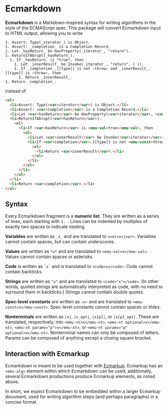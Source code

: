 # Ecmarkdown

**Ecmarkdown** is a Markdown-inspired syntax for writing algorithms in the style of the ECMAScript spec. This package will convert Ecmarkdown input to HTML output, allowing you to write

```
1. Assert: Type(_iterator_) is Object.
1. Assert: _completion_ is a Completion Record.
1. Let _hasReturn_ be HasProperty(_iterator_, "return").
1. ReturnIfAbrupt(_hasReturn_).
  1. If _hasReturn_ is *true*, then
    1. Let _innerResult_ be Invoke(_iterator_, "return", ( )).
    1. If _completion_.[[type]] is not ~throw~ and _innerResult_.[[type]] is ~throw~, then
      1. Return _innerResult_.
1. Return _completion_.
```

instead of

```html
<ol>
  <li>Assert: Type(<var>iterator</var>) is Object.</li>
  <li>Assert: <var>completion</var> is a Completion Record.</li>
  <li>Let <var>hasReturn</var> be HasProperty(<var>iterator</var>, <code>"return"</code>).</li>
  <li>ReturnIfAbrupt(<var>hasReturn</var>).
    <ol>
      <li>If <var>hasReturn</var> is <emu-val>true</emu-val>, then
        <ol>
          <li>Let <var>innerResult</var> be Invoke(<var>iterator</var>, <code>"return"</code>, ( )).</li>
          <li>If <var>completion</var>.[[type]] is not <emu-const>throw</emu-const> and <var>innerResult</var>.[[type]] is <emu-const>throw</emu-const>, then
            <ol>
              <li>Return <var>innerResult</var>.</li>
            </ol>
          </li>
        </ol>
      </li>
    </ol>
  </li>
  <li>Return <var>completion</var>.</li>
</ol>
```

## Syntax

Every Ecmarkdown fragment is a **numeric list**. They are written as a series of lines, each starting with `1. `. Lines can be indented by multiples of exactly two spaces to indicate nesting.

**Variables** are written as `_x_` and are translated to `<var>x</var>`. Variables cannot contain spaces, but can contain underscores.

**Values** are written as `*x*` and are translated to `<emu-val>x</emu-val>`. Values cannot contain spaces or asterisks.

**Code** is written as `` `x` `` and is translated to `<code>x</code>`. Code cannot contain backticks.

**Strings** are written as `"x"` and are translated to `<code>"x"</code>`. (In other words, quoted strings are automatically interpreted as code, with no need to surround them in backticks.) Strings cannot contain double quotes.

**Spec-level constants** are written as `~x~` and are translated to `<emu-const>x</emu-const>`. Spec-level constants cannot contain spaces or tildes.

**Nonterminals** are written as `|x|`, `|x_opt|`, `|x[p]|`, or `|x[p]_opt|`. These are translated, respectively, into `<emu-nt>x</emu-nt>`, `<emu-nt optional>x</emu-nt>`, `<emu-nt params="p">x</emu-nt>`, or `<emu-nt params="p" optional>x</emu-nt>`. Nonterminal names can only be composed of letters. Params can be composed of anything except a closing square bracket.

## Interaction with Ecmarkup

Ecmarkdown is meant to be used together with [Ecmarkup](https://github.com/bterlson/ecmarkup/). Ecmarkup has an `<emu-alg>` element within which Ecmarkdown can be used; additionally, several Ecmarkdown productions produce Ecmarkup elements, as noted above.

In short, we expect Ecmarkdown to be embedded within a larger Ecmarkup document, used for writing algorithm steps (and perhaps paragraphs) in a concise format.

